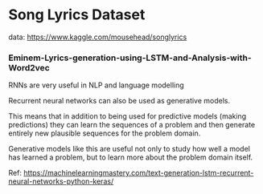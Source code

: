 # Song Lyrics Dataset


data: https://www.kaggle.com/mousehead/songlyrics


### Eminem-Lyrics-generation-using-LSTM-and-Analysis-with-Word2vec

RNNs are very useful in NLP and language modelling

Recurrent neural networks can also be used as generative models.

This means that in addition to being used for predictive models (making predictions) they can learn the sequences of a problem and then generate entirely new plausible sequences for the problem domain.

Generative models like this are useful not only to study how well a model has learned a problem, but to learn more about the problem domain itself.

Ref: https://machinelearningmastery.com/text-generation-lstm-recurrent-neural-networks-python-keras/

